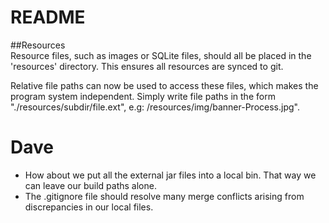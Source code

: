 README
=====
##Resources  
Resource files, such as images or SQLite files, should all be placed in the 'resources' directory. This ensures all resources are synced to git.

Relative file paths can now be used to access these files, which makes the program system independent. Simply write file paths in the form "./resources/subdir/file.ext", e.g: /resources/img/banner-Process.jpg".
 

Dave
===
- How about we put all the external jar files into a local bin. That way we can leave our build paths alone.
- The .gitignore file should resolve many merge conflicts arising from discrepancies in our local files.

